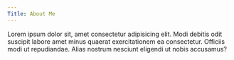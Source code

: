 ```yaml
---
Title: About Me 
---
```


Lorem ipsum dolor sit, amet consectetur adipisicing elit. Modi debitis odit suscipit labore amet minus quaerat exercitationem ea consectetur. Officiis modi ut repudiandae. Alias nostrum nesciunt eligendi ut nobis accusamus?
